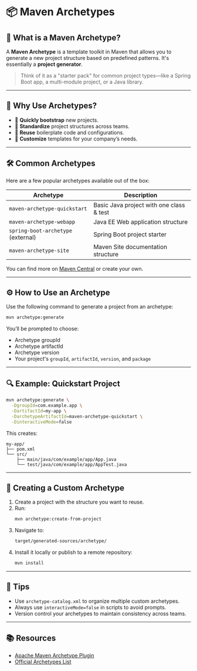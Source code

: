 # 📦 Maven Archetypes

## 📘 What is a Maven Archetype?

A **Maven Archetype** is a template toolkit in Maven that allows you to generate a new project structure based on predefined patterns. It's essentially a **project generator**.

> Think of it as a "starter pack" for common project types—like a Spring Boot app, a multi-module project, or a Java library.

---

## 🎯 Why Use Archetypes?

- 🚀 **Quickly bootstrap** new projects.
- 🔁 **Standardize** project structures across teams.
- 🧱 **Reuse** boilerplate code and configurations.
- 🔧 **Customize** templates for your company’s needs.

---

## 🛠️ Common Archetypes

Here are a few popular archetypes available out of the box:

| Archetype                                | Description                              |
|------------------------------------------|------------------------------------------|
| `maven-archetype-quickstart`             | Basic Java project with one class & test |
| `maven-archetype-webapp`                 | Java EE Web application structure        |
| `spring-boot-archetype` (external)       | Spring Boot project starter              |
| `maven-archetype-site`                   | Maven Site documentation structure       |

You can find more on [Maven Central](https://search.maven.org/) or create your own.

---

## ⚙️ How to Use an Archetype

Use the following command to generate a project from an archetype:

```bash
mvn archetype:generate
```

You’ll be prompted to choose:

- Archetype groupId
- Archetype artifactId
- Archetype version
- Your project's `groupId`, `artifactId`, `version`, and `package`

---

## 🔍 Example: Quickstart Project

```bash
mvn archetype:generate \
  -DgroupId=com.example.app \
  -DartifactId=my-app \
  -DarchetypeArtifactId=maven-archetype-quickstart \
  -DinteractiveMode=false
```

This creates:

```
my-app/
├── pom.xml
└── src/
    ├── main/java/com/example/app/App.java
    └── test/java/com/example/app/AppTest.java
```

---

## 🧪 Creating a Custom Archetype

1. Create a project with the structure you want to reuse.
2. Run:
   ```bash
   mvn archetype:create-from-project
   ```
3. Navigate to:
   ```bash
   target/generated-sources/archetype/
   ```
4. Install it locally or publish to a remote repository:
   ```bash
   mvn install
   ```

---

## 📝 Tips

- Use `archetype-catalog.xml` to organize multiple custom archetypes.
- Always use `interactiveMode=false` in scripts to avoid prompts.
- Version control your archetypes to maintain consistency across teams.

---

## 📚 Resources

- [Apache Maven Archetype Plugin](https://maven.apache.org/archetype/maven-archetype-plugin/)
- [Official Archetypes List](https://maven.apache.org/archetypes/index.html)

